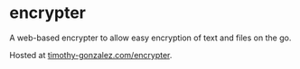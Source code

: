 # encrypter

A web-based encrypter to allow easy encryption of text and files on the go.

Hosted at
[timothy-gonzalez.com/encrypter](https://timothy-gonzalez.com/encrypter/).
